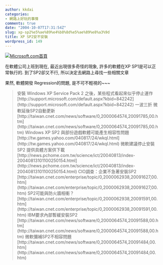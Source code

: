 ```yaml
---
author: kkdai
categories:
- 網路上好玩的事情
comments: true
date: "2004-10-07T17:31:54Z"
slug: xp-sp2%e5%ae%89%e4%b8%8d%e5%ae%89%e8%a3%9d
title: XP SP2安不安裝
wordpress_id: 149
---
```


[![Microsoft.com首頁](http://support.microsoft.com/library/images/support/bnr_microsoft.gif)](http://support.microsoft.com/isapi/gomscom.asp?target=/Taiwan)

在軟體公司上班到現在, 最近出現很多奇怪的現象, 許多的軟體在XP SP1是可以正常執行的. 到了SP2卻又不行, 所以決定去網路上尋找一些相關文章

果然, 軟體開發 Regression的問題, 是不可不輕視的~~~

<blockquote>安裝 Windows XP Service Pack 2 之後，某些程式看起來似乎停止運作   
[http://support.microsoft.com/default.aspx?kbid=842242](http://support.microsoft.com/default.aspx?kbid=842242)   
一波三折 微軟延後SP2自動更新   
[http://taiwan.cnet.com/news/software/0,2000064574,20091785,00.htm](http://taiwan.cnet.com/news/software/0,2000064574,20091785,00.htm)   
Windows XP SP2 與部份遊戲軟體可能產生相容性問題   
[http://tw.games.yahoo.com/040817/24/wkql.html](http://tw.games.yahoo.com/040817/24/wkql.html)   
微軟建議停止安裝SP2 提供具體方案供下載   
[http://news.pchome.com.tw/science/ict/20040813/index-20040813101100250154.html](http://news.pchome.com.tw/science/ict/20040813/index-20040813101100250154.html)   
CIO調查：企業不急著安裝SP2   
[http://taiwan.cnet.com/enterprise/topic/0,2000062938,20091627,00.htm](http://taiwan.cnet.com/enterprise/topic/0,2000062938,20091627,00.htm)   
SP2可能與防火牆相衝？   
[http://taiwan.cnet.com/enterprise/topic/0,2000062938,20091591,00.htm](http://taiwan.cnet.com/enterprise/topic/0,2000062938,20091591,00.htm)   
IBM要求內部暫緩安裝SP2   
[http://taiwan.cnet.com/news/software/0,2000064574,20091588,00.htm](http://taiwan.cnet.com/news/software/0,2000064574,20091588,00.htm)   
微軟彌補SP2不相容問題   
[http://taiwan.cnet.com/news/software/0,2000064574,20091484,00.htm](http://taiwan.cnet.com/news/software/0,2000064574,20091484,00.htm)   

> 
> </blockquote>
